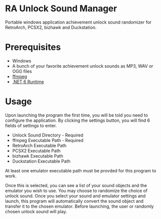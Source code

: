 # RA Unlock Sound Manager
Portable windows application achievement unlock sound randomizer for RetroArch, PCSX2, bizhawk and Duckstation.

# Prerequisites
* Windows
* A bunch of your favorite achievement unlock sounds as MP3, WAV or OGG files
* [ffmpeg](https://ffmpeg.org/)
* [.NET 6 Runtime](https://dotnet.microsoft.com/en-us/download/dotnet/6.0)

# Usage
Upon launching the program the first time, you will be told you need to configure the application.  By clicking the settings button, you will find 6 fields of settings to enter.

* Unlock Sound Directory - Required
* ffmpeg Executable Path - Required
* RetroArch Executable Path
* PCSX2 Executable Path
* bizhawk Executable Path
* Duckstation Executable Path

At least one emulator executable path must be provded for this program to work.

Once this is selected, you can see a list of your sound objects and the emulator you wish to use.  You may choose to randomize the choice of unlock sound.  Once you select your sound and emulator settings and launch, this program will automatically convert the sound object and transfer it to the chosen emulator.  Before launching, the user or randomly chosen unlock sound will play.
